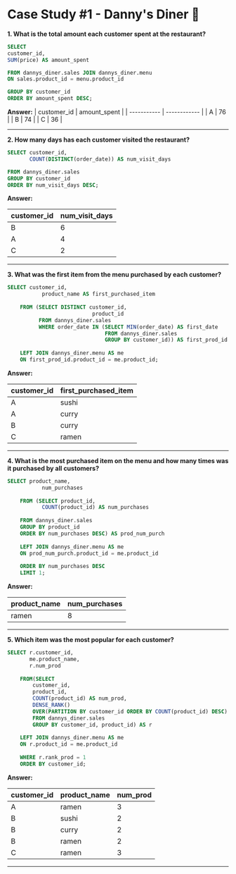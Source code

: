 
# Case Study #1 - Danny's Diner 🍜



**1. What is the total amount each customer spent at the restaurant?**
````sql
SELECT
customer_id,
SUM(price) AS amount_spent

FROM dannys_diner.sales JOIN dannys_diner.menu
ON sales.product_id = menu.product_id

GROUP BY customer_id
ORDER BY amount_spent DESC;
````

**Answer:**
| customer_id | amount_spent |
| ----------- | ------------ |
| A           | 76           |
| B           | 74           |
| C           | 36           |

***

**2. How many days has each customer visited the restaurant?**
````sql
SELECT customer_id,
       COUNT(DISTINCT(order_date)) AS num_visit_days

FROM dannys_diner.sales
GROUP BY customer_id
ORDER BY num_visit_days DESC;
````
    
**Answer:**

| customer_id | num_visit_days |
| ----------- | -------------- |
| B           | 6              |
| A           | 4              |
| C           | 2              |

***

**3. What was the first item from the menu purchased by each customer?**
````sql
SELECT customer_id,
           product_name AS first_purchased_item
           
    FROM (SELECT DISTINCT customer_id,
                           product_id
          FROM dannys_diner.sales
          WHERE order_date IN (SELECT MIN(order_date) AS first_date
                               FROM dannys_diner.sales
                               GROUP BY customer_id)) AS first_prod_id
                               
    LEFT JOIN dannys_diner.menu AS me
    ON first_prod_id.product_id = me.product_id;

````


**Answer:**

| customer_id | first_purchased_item |
| ----------- | -------------------- |
| A           | sushi                |
| A           | curry                |
| B           | curry                |
| C           | ramen                |

***

**4. What is the most purchased item on the menu and how many times was it purchased by all customers?**
````sql
SELECT product_name,
           num_purchases
           
    FROM (SELECT product_id,
           COUNT(product_id) AS num_purchases
    
    FROM dannys_diner.sales
    GROUP BY product_id
    ORDER BY num_purchases DESC) AS prod_num_purch
    
    LEFT JOIN dannys_diner.menu AS me
    ON prod_num_purch.product_id = me.product_id
    
    ORDER BY num_purchases DESC
    LIMIT 1;
````

**Answer:**

| product_name | num_purchases |
| ------------ | ------------- |
| ramen        | 8             |

***

**5. Which item was the most popular for each customer?**
````sql
SELECT r.customer_id,
       me.product_name,
       r.num_prod
           
    FROM(SELECT
      	customer_id,
        product_id,
        COUNT(product_id) AS num_prod,
        DENSE_RANK()
        OVER(PARTITION BY customer_id ORDER BY COUNT(product_id) DESC) AS rank_prod
        FROM dannys_diner.sales
        GROUP BY customer_id, product_id) AS r
        
    LEFT JOIN dannys_diner.menu AS me
    ON r.product_id = me.product_id
    
    WHERE r.rank_prod = 1
    ORDER BY customer_id;
````


**Answer:**

| customer_id | product_name | num_prod |
| ----------- | ------------ | -------- |
| A           | ramen        | 3        |
| B           | sushi        | 2        |
| B           | curry        | 2        |
| B           | ramen        | 2        |
| C           | ramen        | 3        |

***

